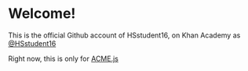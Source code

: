 # Welcome!

This is the official Github account of HSstudent16, on Khan Academy as [@HSstudent16](https://www.khanacdemy.org/profile/hsstudent16/)

Right now, this is only for [ACME.js](https://github.com/HSstudent16/ACME)
